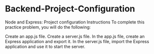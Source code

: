# Backend-Project-Configuration

Node and Express: Project configuration
Instructions
To complete this practice problem, you will do the following:

Create an app.js file.
Create a server.js file.
In the app.js file, create an Express application and export it.
In the server.js file, import the Express application and use it to start the server.
